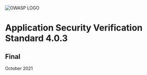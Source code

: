 #

![OWASP LOGO](../images/owasp_logo_1c_notext.png)

# Application Security Verification Standard 4.0.3

## Final

October 2021

